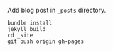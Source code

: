 Add blog post in `_posts` directory.

```
bundle install
jekyll build
cd _site
git push origin gh-pages
```
